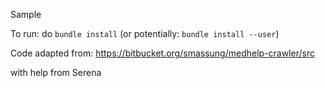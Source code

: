 Sample

To run: do `bundle install` (or potentially: `bundle install --user`)


Code adapted from:
https://bitbucket.org/smassung/medhelp-crawler/src

with help from Serena
